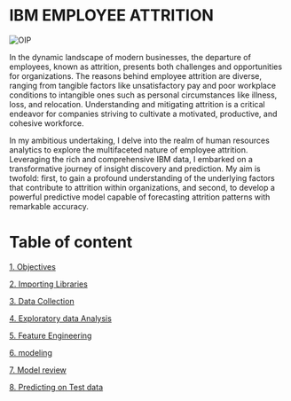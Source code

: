 # IBM EMPLOYEE ATTRITION
![OIP](https://github.com/Tshifhumulo10/IBM-Employee-Attrition/assets/115041717/a9793e35-5b5e-4c37-b7bb-31a056edbcfc)



In the dynamic landscape of modern businesses, the departure of employees, known as attrition, presents both challenges and opportunities for organizations. The reasons behind employee attrition are diverse, ranging from tangible factors like unsatisfactory pay and poor workplace conditions to intangible ones such as personal circumstances like illness, loss, and relocation. Understanding and mitigating attrition is a critical endeavor for companies striving to cultivate a motivated, productive, and cohesive workforce.

In my ambitious undertaking, I delve into the realm of human resources analytics to explore the multifaceted nature of employee attrition. Leveraging the rich and comprehensive IBM data, I embarked on a transformative journey of insight discovery and prediction. My aim is twofold: first, to gain a profound understanding of the underlying factors that contribute to attrition within organizations, and second, to develop a powerful predictive model capable of forecasting attrition patterns with remarkable accuracy.

<a id="cont"></a>
# Table of content

<a href=#one>1. Objectives</a> 

<a href=#two>2. Importing Libraries</a>

<a href=#three>3. Data Collection</a>

<a href=#four>4. Exploratory data Analysis</a>

<a href=#five>5. Feature Engineering</a>

<a href=#six>6. modeling</a>

<a href=#seven>7. Model review</a>

<a href=#eight>8. Predicting on Test data</a>


